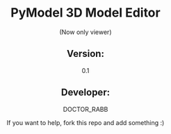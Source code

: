 <center>
  <h1>PyModel 3D Model Editor </h1> (Now only viewer)
  <h2>Version: </h2><p>0.1</p>
  <h2>Developer: </h2><p>DOCTOR_RABB</p>
  
  If you want to help, fork this repo and add something :)
</center>
